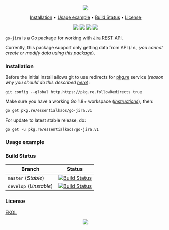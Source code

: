 <p align="center"><a href="#readme"><img src="https://gh.kaos.st/go-jira.svg"/></a></p>

<p align="center"><a href="#installation">Installation</a> • <a href="#usage-example">Usage example</a> • <a href="#build-status">Build Status</a> • <a href="#license">License</a></p>

<p align="center">
  <a href="https://godoc.org/pkg.re/essentialkaos/go-jira.v1"><img src="https://godoc.org/pkg.re/essentialkaos/go-jira.v1?status.svg"></a>
  <a href="https://goreportcard.com/report/github.com/essentialkaos/go-jira"><img src="https://goreportcard.com/badge/github.com/essentialkaos/go-jira"></a>
  <a href="https://travis-ci.org/essentialkaos/go-jira"><img src="https://travis-ci.org/essentialkaos/go-jira.svg"></a>
  <a href="https://essentialkaos.com/ekol"><img src="https://gh.kaos.st/ekol.svg"></a>
</p>

`go-jira` is a Go package for working with [Jira REST API](https://docs.atlassian.com/ConfluenceServer/rest/6.8.0/).

Currently, this package support only getting data from API (_i.e., you cannot create or modify data using this package_).

### Installation

Before the initial install allows git to use redirects for [pkg.re](https://github.com/essentialkaos/pkgre) service (_reason why you should do this described [here](https://github.com/essentialkaos/pkgre#git-support)_):

```
git config --global http.https://pkg.re.followRedirects true
```

Make sure you have a working Go 1.8+ workspace (_[instructions](https://golang.org/doc/install)_), then:

````
go get pkg.re/essentialkaos/go-jira.v1
````

For update to latest stable release, do:

```
go get -u pkg.re/essentialkaos/go-jira.v1
```

### Usage example

### Build Status

| Branch     | Status |
|------------|--------|
| `master` (_Stable_) | [![Build Status](https://travis-ci.org/essentialkaos/go-jira.svg?branch=master)](https://travis-ci.org/essentialkaos/go-jira) |
| `develop` (_Unstable_) | [![Build Status](https://travis-ci.org/essentialkaos/go-jira.svg?branch=develop)](https://travis-ci.org/essentialkaos/go-jira) |

### License

[EKOL](https://essentialkaos.com/ekol)

<p align="center"><a href="https://essentialkaos.com"><img src="https://gh.kaos.st/ekgh.svg"/></a></p>
